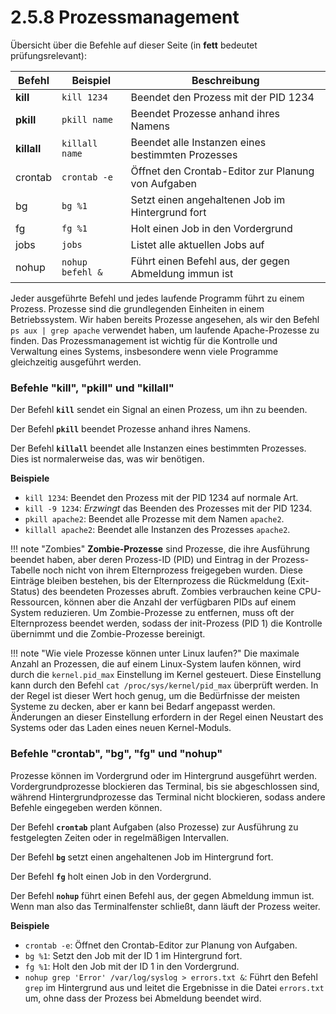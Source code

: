 # 2.5.8 Prozessmanagement

Übersicht über die Befehle auf dieser Seite (in **fett** bedeutet prüfungsrelevant):

| Befehl   | Beispiel | Beschreibung |
|----------|----------|--------------|
| **kill**     | `kill 1234` | Beendet den Prozess mit der PID 1234 |
| **pkill**    | `pkill name` | Beendet Prozesse anhand ihres Namens |
| **killall**  | `killall name` | Beendet alle Instanzen eines bestimmten Prozesses |
| crontab  | `crontab -e` | Öffnet den Crontab-Editor zur Planung von Aufgaben |
| bg       | `bg %1` | Setzt einen angehaltenen Job im Hintergrund fort |
| fg       | `fg %1` | Holt einen Job in den Vordergrund |
| jobs     | `jobs`  | Listet alle aktuellen Jobs auf |
| nohup    | `nohup befehl &` | Führt einen Befehl aus, der gegen Abmeldung immun ist |


Jeder ausgeführte Befehl und jedes laufende Programm führt zu einem Prozess. Prozesse sind die grundlegenden Einheiten in einem Betriebssystem. Wir haben bereits Prozesse angesehen, als wir den Befehl `ps aux | grep apache` verwendet haben, um laufende Apache-Prozesse zu finden. Das Prozessmanagement ist wichtig für die Kontrolle und Verwaltung eines Systems, insbesondere wenn viele Programme gleichzeitig ausgeführt werden.

### Befehle "**kill**", "**pkill**" und "**killall**"

Der Befehl **`kill`** sendet ein Signal an einen Prozess, um ihn zu beenden.

Der Befehl **`pkill`** beendet Prozesse anhand ihres Namens.

Der Befehl **`killall`** beendet alle Instanzen eines bestimmten Prozesses. Dies ist normalerweise das, was wir benötigen. 

**Beispiele**

- `kill 1234`: Beendet den Prozess mit der PID 1234 auf normale Art.
- `kill -9 1234`: *Erzwingt* das Beenden des Prozesses mit der PID 1234.
- `pkill apache2`: Beendet alle Prozesse mit dem Namen `apache2`.
- `killall apache2`: Beendet alle Instanzen des Prozesses `apache2`.

!!! note "Zombies"
    **Zombie-Prozesse** sind Prozesse, die ihre Ausführung beendet haben, aber deren Prozess-ID (PID) und Eintrag in der Prozess-Tabelle noch nicht von ihrem Elternprozess freigegeben wurden. Diese Einträge bleiben bestehen, bis der Elternprozess die Rückmeldung (Exit-Status) des beendeten Prozesses abruft. Zombies verbrauchen keine CPU-Ressourcen, können aber die Anzahl der verfügbaren PIDs auf einem System reduzieren. Um Zombie-Prozesse zu entfernen, muss oft der Elternprozess beendet werden, sodass der init-Prozess (PID 1) die Kontrolle übernimmt und die Zombie-Prozesse bereinigt.


!!! note "Wie viele Prozesse können unter Linux laufen?"
    Die maximale Anzahl an Prozessen, die auf einem Linux-System laufen können, wird durch die `kernel.pid_max` Einstellung im Kernel gesteuert. Diese Einstellung kann durch den Befehl `cat /proc/sys/kernel/pid_max` überprüft werden. In der Regel ist dieser Wert hoch genug, um die Bedürfnisse der meisten Systeme zu decken, aber er kann bei Bedarf angepasst werden. Änderungen an dieser Einstellung erfordern in der Regel einen Neustart des Systems oder das Laden eines neuen Kernel-Moduls.



### Befehle "**crontab**", "**bg**", "**fg**" und "**nohup**"

Prozesse können im Vordergrund oder im Hintergrund ausgeführt werden. Vordergrundprozesse blockieren das Terminal, bis sie abgeschlossen sind, während Hintergrundprozesse das Terminal nicht blockieren, sodass andere Befehle eingegeben werden können. 

Der Befehl **`crontab`** plant Aufgaben (also Prozesse) zur Ausführung zu festgelegten Zeiten oder in regelmäßigen Intervallen.

Der Befehl **`bg`** setzt einen angehaltenen Job im Hintergrund fort.

Der Befehl **`fg`** holt einen Job in den Vordergrund.

Der Befehl **`nohup`** führt einen Befehl aus, der gegen Abmeldung immun ist. Wenn man also das Terminalfenster schließt, dann läuft der Prozess weiter.

**Beispiele**

- `crontab -e`: Öffnet den Crontab-Editor zur Planung von Aufgaben.
- `bg %1`: Setzt den Job mit der ID 1 im Hintergrund fort.
- `fg %1`: Holt den Job mit der ID 1 in den Vordergrund.
- `nohup grep 'Error' /var/log/syslog > errors.txt &`: Führt den Befehl `grep` im Hintergrund aus und leitet die Ergebnisse in die Datei `errors.txt` um, ohne dass der Prozess bei Abmeldung beendet wird.

